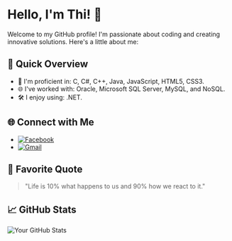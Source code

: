 # Hello, I'm Thi! 👋

Welcome to my GitHub profile! I'm passionate about coding and creating innovative solutions. Here's a little about me:

## 🚀 Quick Overview

- 🔭 I'm proficient in: C, C#, C++, Java, JavaScript, HTML5, CSS3.
- 🌐 I've worked with: Oracle, Microsoft SQL Server, MySQL, and NoSQL.
- 🛠️ I enjoy using: .NET.

## 🌐 Connect with Me

- [![Facebook](https://img.shields.io/badge/Facebook-%231877F2?style=for-the-badge&logo=Facebook&logoColor=white)](https://www.facebook.com/thie.duog/)
- [![Gmail](https://img.shields.io/badge/Gmail-%23D14836?style=for-the-badge&logo=Gmail&logoColor=white)](mailto:thidtp.02@gmail.com)

## 📣 Favorite Quote

> "Life is 10% what happens to us and 90% how we react to it."

## 📈 GitHub Stats

![Your GitHub Stats](https://github-readme-stats.vercel.app/api?username=thidtp&show_icons=true&theme=radical)

